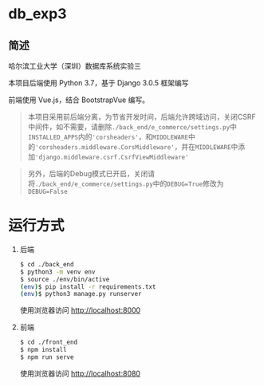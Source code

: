# db_exp3

## 简述
哈尔滨工业大学（深圳）数据库系统实验三

本项目后端使用 Python 3.7，基于 Django 3.0.5 框架编写

前端使用 Vue.js，结合 BootstrapVue 编写。

>本项目采用前后端分离，为节省开发时间，后端允许跨域访问，关闭CSRF中间件，如不需要，请删除```./back_end/e_commerce/settings.py```中```INSTALLED_APPS```内的```'corsheaders'```，和```MIDDLEWARE```中的```'corsheaders.middleware.CorsMiddleware'```，并在```MIDDLEWARE```中添加```'django.middleware.csrf.CsrfViewMiddleware'```

>另外，后端的Debug模式已开启，关闭请将```./back_end/e_commerce/settings.py```中的```DEBUG=True```修改为```DEBUG=False```

# 运行方式

1. 后端

    ```sh
    $ cd ./back_end
    $ python3 -m venv env
    $ source ./env/bin/active
    (env)$ pip install -r requirements.txt
    (env)$ python3 manage.py runserver
    ```
    使用浏览器访问 [http://localhost:8000](http://localhost:8000)

2. 前端

    ```sh
    $ cd ./front_end
    $ npm install
    $ npm run serve
    ```
    使用浏览器访问 [http://localhost:8080](http://localhost:8080)